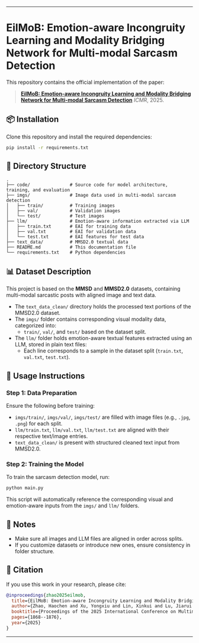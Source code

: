﻿------

# EilMoB: Emotion-aware Incongruity Learning and Modality Bridging Network for Multi-modal Sarcasm Detection

This repository contains the official implementation of the paper:

> **[EilMoB: Emotion-aware Incongruity Learning and Modality Bridging Network for Multi-modal Sarcasm Detection](https://dl.acm.org/doi/abs/10.1145/3731715.3733321)** 
> *ICMR*, 2025.

## 📦 Installation

Clone this repository and install the required dependencies:

```bash
pip install -r requirements.txt
```

## 📁 Directory Structure

```plaintext
.
├── code/               # Source code for model architecture, training, and evaluation
├── imgs/               # Image data used in multi-modal sarcasm detection
│   ├── train/          # Training images
│   ├── val/            # Validation images
│   └── test/           # Test images
├── llm/                # Emotion-aware information extracted via LLM
│   ├── train.txt       # EAI for training data
│   ├── val.txt         # EAI for validation data
│   └── test.txt        # EAI features for test data
├── text_data/          # MMSD2.0 textual data
├── README.md           # This documentation file
└── requirements.txt    # Python dependencies
```

## 📊 Dataset Description

This project is based on the **MMSD** and **MMSD2.0** datasets, containing multi-modal sarcastic posts with aligned image and text data.

- The `text_data_clean/` directory holds the processed text portions of the MMSD2.0 dataset.
- The `imgs/` folder contains corresponding visual modality data, categorized into:
  - `train/`, `val/`, and `test/` based on the dataset split.
- The `llm/` folder holds emotion-aware textual features extracted using an LLM, stored in plain text files:
  - Each line corresponds to a sample in the dataset split (`train.txt`, `val.txt`, `test.txt`).

## 🚀 Usage Instructions

### Step 1: Data Preparation

Ensure the following before training:

- `imgs/train/`, `imgs/val/`, `imgs/test/` are filled with image files (e.g., `.jpg`, `.png`) for each split.
- `llm/train.txt`, `llm/val.txt`, `llm/test.txt` are aligned with their respective text/image entries.
- `text_data_clean/` is present with structured cleaned text input from MMSD2.0.

### Step 2: Training the Model

To train the sarcasm detection model, run:

```bash
python main.py
```

This script will automatically reference the corresponding visual and emotion-aware inputs from the `imgs/` and `llm/` folders.

## 📌 Notes

- Make sure all images and LLM files are aligned in order across splits.
- If you customize datasets or introduce new ones, ensure consistency in folder structure.

## 📖 Citation

If you use this work in your research, please cite:

```bibtex
@inproceedings{zhao2025eilmob,
  title={EilMoB: Emotion-aware Incongruity Learning and Modality Bridging Network for Multi-modal Sarcasm Detection},
  author={Zhao, Haochen and Xu, Yongxiu and Lin, Xinkui and Lu, Jiarui and Xu, Hongbo and Wang, Yubin},
  booktitle={Proceedings of the 2025 International Conference on Multimedia Retrieval},
  pages={1868--1876},
  year={2025}
}
```

------


